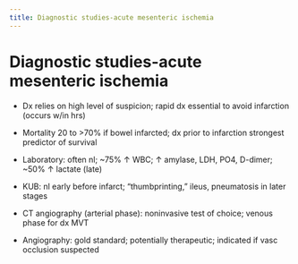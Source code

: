 ```yaml
---
title: Diagnostic studies-acute mesenteric ischemia
---
```


# Diagnostic studies-acute mesenteric ischemia

* Dx relies on high level of suspicion; rapid dx essential to avoid infarction (occurs w/in hrs)

* Mortality 20 to >70% if bowel infarcted; dx prior to infarction strongest predictor of survival

* Laboratory: often nl; ~75% ↑ WBC; ↑ amylase, LDH, PO4, D-dimer; ~50% ↑ lactate (late)

* KUB: nl early before infarct; “thumbprinting,” ileus, pneumatosis in later stages

* CT angiography (arterial phase): noninvasive test of choice; venous phase for dx MVT

* Angiography: gold standard; potentially therapeutic; indicated if vasc occlusion suspected
